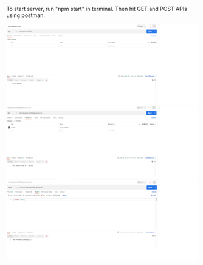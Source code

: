 To start server, run "npm start" in terminal. Then hit GET and POST APIs using postman.

![GET](img/1.png)
![GET](img/4.png)
![POST](img/3.png)

